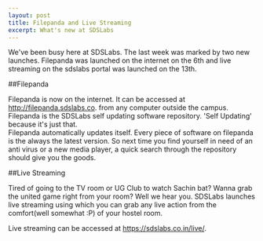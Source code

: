 ```yaml
---
layout: post
title: Filepanda and Live Streaming
excerpt: What's new at SDSLabs
---
```


We've been busy here at SDSLabs. The last week was marked by two new launches. Filepanda was launched on the internet  on the 6th and live streaming on the sdslabs portal was launched on the 13th. 

##Filepanda

Filepanda is now on the internet. It can be accessed at <http://filepanda.sdslabs.co>. from any computer outside the campus.  
Filepanda is the SDSLabs self updating software repository. 'Self Updating' because it's just that.  
Filepanda automatically updates itself. Every piece of software on filepanda is the always the latest version. So next time you find yourself in need of an anti virus or a new media player, a quick search through the repository should give you the goods.

##Live Streaming

Tired of going to the TV room or UG Club to watch Sachin bat? Wanna grab the united game right from your room? Well we hear you. SDSLabs launches live streaming using which you can grab any live action from the comfort(well somewhat :P) of your hostel room. 

Live streaming can be accessed at <https://sdslabs.co.in/live/>.
